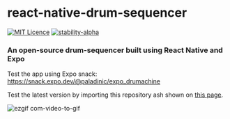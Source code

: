 # react-native-drum-sequencer

[![MIT Licence](https://badges.frapsoft.com/os/mit/mit.svg?v=103)](https://opensource.org/licenses/mit-license.php)
[![stability-alpha](https://img.shields.io/badge/stability-alpha-f4d03f.svg)](https://github.com/mkenney/software-guides/blob/master/STABILITY-BADGES.md#alpha)

### An open-source drum-sequencer built using React Native and Expo

Test the app using Expo snack: https://snack.expo.dev/@paladinic/expo_drumachine

Test the latest version by importing this repository ash shown on [this page](https://docs.joevo2.com/workshop/importing-git-repository-into-expo-snack).

![ezgif com-video-to-gif](https://user-images.githubusercontent.com/25911312/221269212-7a54f153-1b37-48af-b1ec-b24f5ff28622.gif)
